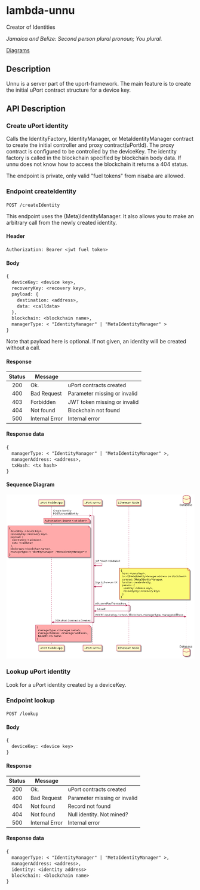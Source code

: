 # lambda-unnu
Creator of Identities

_Jamaica and Belize: Second person plural pronoun; You plural._

[Diagrams](./diagrams/README.md)

## Description
Unnu is a server part of the uport-framework. The main feature is to create the initial uPort contract structure for a device key.

## API Description

### Create uPort identity
Calls the IdentityFactory, IdentityManager, or MetaIdentityManager contract to create the initial controller and proxy contract(uPortId). The proxy contract is configured to be controlled by the deviceKey. The identity factory is called in the blockchain specified by blockchain body data. If unnu does not know how to access the blockchain it returns a 404 status.

The endpoint is private, only valid "fuel tokens" from nisaba are allowed.

### Endpoint createIdentity

`POST /createIdentity`

This endpoint uses the (Meta)IdentityManager. It also allows you to make an arbitrary call from the newly created identity.

#### Header
```
Authorization: Bearer <jwt fuel token>
```

#### Body
```
{
  deviceKey: <device key>,
  recoveryKey: <recovery key>,
  payload: {
    destination: <address>,
    data: <calldata>
  },
  blockchain: <blockchain name>,
  managerType: < "IdentityManager" | "MetaIdentityManager" >
}
```
Note that payload here is optional. If not given, an identity will be created without a call.

#### Response

| Status |     Message    |                               |
|:------:|----------------|-------------------------------|
| 200    | Ok.            | uPort contracts created       |
| 400    | Bad Request    | Parameter missing or invalid  |
| 403    | Forbidden      | JWT token missing or invalid  |
| 404    | Not found      | Blockchain not found          |
| 500    | Internal Error | Internal error                |

#### Response data
```
{
  managerType: < "IdentityManager" | "MetaIdentityManager" >,
  managerAddress: <address>,
  txHash: <tx hash>
}
```

#### Sequence Diagram

![createIdentity seq diagram](./diagrams/img/createIdentity.seq.png)


### Lookup uPort identity
Look for a uPort identity created by a deviceKey.

### Endpoint lookup

`POST /lookup`

#### Body
```
{
  deviceKey: <device key>
}
```

#### Response

| Status |     Message    |                               |
|:------:|----------------|-------------------------------|
| 200    | Ok.            | uPort contracts created       |
| 400    | Bad Request    | Parameter missing or invalid  |
| 404    | Not found      | Record not found              |
| 404    | Not found      | Null identity. Not mined?     |
| 500    | Internal Error | Internal error                |

#### Response data
```
{
  managerType: < "IdentityManager" | "MetaIdentityManager" >,
  managerAddress: <address>,
  identity: <identity address>
  blockchain: <blockchain name>
}
```

